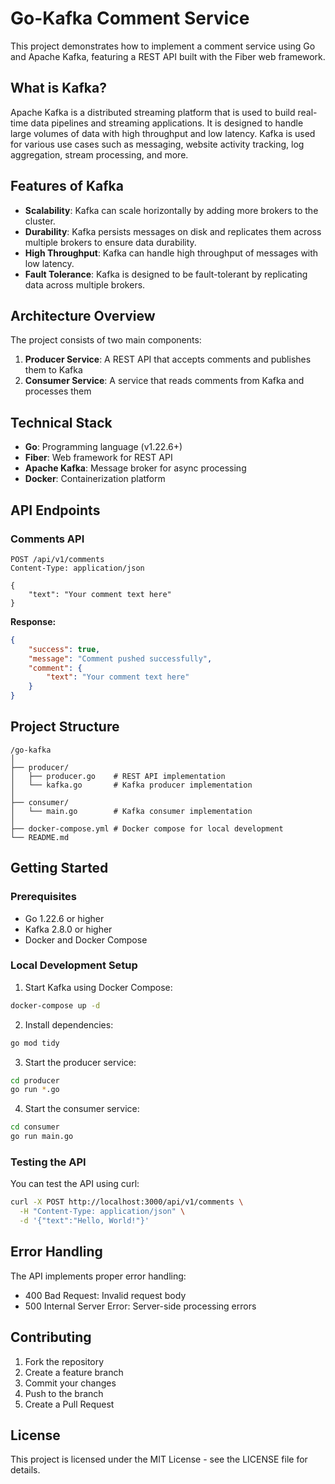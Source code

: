 # Go-Kafka Comment Service

This project demonstrates how to implement a comment service using Go and Apache Kafka, featuring a REST API built with the Fiber web framework.

## What is Kafka?

Apache Kafka is a distributed streaming platform that is used to build real-time data pipelines and streaming applications. It is designed to handle large volumes of data with high throughput and low latency. Kafka is used for various use cases such as messaging, website activity tracking, log aggregation, stream processing, and more.

## Features of Kafka

- **Scalability**: Kafka can scale horizontally by adding more brokers to the cluster.
- **Durability**: Kafka persists messages on disk and replicates them across multiple brokers to ensure data durability.
- **High Throughput**: Kafka can handle high throughput of messages with low latency.
- **Fault Tolerance**: Kafka is designed to be fault-tolerant by replicating data across multiple brokers.

## Architecture Overview

The project consists of two main components:
1. **Producer Service**: A REST API that accepts comments and publishes them to Kafka
2. **Consumer Service**: A service that reads comments from Kafka and processes them

## Technical Stack

- **Go**: Programming language (v1.22.6+)
- **Fiber**: Web framework for REST API
- **Apache Kafka**: Message broker for async processing
- **Docker**: Containerization platform

## API Endpoints

### Comments API

```
POST /api/v1/comments
Content-Type: application/json

{
    "text": "Your comment text here"
}
```

**Response:**
```json
{
    "success": true,
    "message": "Comment pushed successfully",
    "comment": {
        "text": "Your comment text here"
    }
}
```

## Project Structure

```
/go-kafka
│
├── producer/
│   ├── producer.go    # REST API implementation
│   └── kafka.go       # Kafka producer implementation
│
├── consumer/
│   └── main.go        # Kafka consumer implementation
│
├── docker-compose.yml # Docker compose for local development
└── README.md
```

## Getting Started

### Prerequisites

- Go 1.22.6 or higher
- Kafka 2.8.0 or higher
- Docker and Docker Compose

### Local Development Setup

1. Start Kafka using Docker Compose:
```sh
docker-compose up -d
```

2. Install dependencies:
```sh
go mod tidy
```

3. Start the producer service:
```sh
cd producer
go run *.go
```

4. Start the consumer service:
```sh
cd consumer
go run main.go
```

### Testing the API

You can test the API using curl:

```sh
curl -X POST http://localhost:3000/api/v1/comments \
  -H "Content-Type: application/json" \
  -d '{"text":"Hello, World!"}'
```

## Error Handling

The API implements proper error handling:
- 400 Bad Request: Invalid request body
- 500 Internal Server Error: Server-side processing errors

## Contributing

1. Fork the repository
2. Create a feature branch
3. Commit your changes
4. Push to the branch
5. Create a Pull Request

## License

This project is licensed under the MIT License - see the LICENSE file for details.
